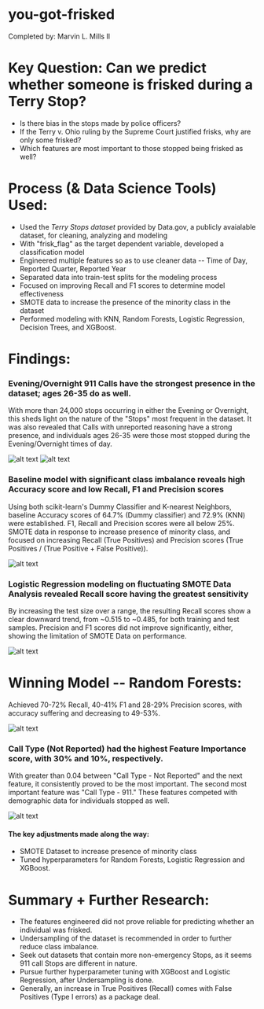 # you-got-frisked

Completed by: Marvin L. Mills II

# Key Question: Can we predict whether someone is frisked during a Terry Stop?


<ul>
    <li>Is there bias in the stops made by police officers?</li>
    <li>If the Terry v. Ohio ruling by the Supreme Court justified frisks, why are only some frisked?</li>
    <li>Which features are most important to those stopped being frisked as well?</li>
</ul>


# Process (& Data Science Tools) Used:


<ul>
    <li>Used the <i>Terry Stops dataset</i> provided by Data.gov, a publicly avaialable dataset, for cleaning, analyzing and modeling</li>
    <li>With "frisk_flag" as the target dependent variable, developed a classification model</li>
    <li>Engineered multiple features so as to use cleaner data -- Time of Day, Reported Quarter, Reported Year</li>
    <li>Separated data into train-test splits for the modeling process</li>
    <li>Focused on improving Recall and F1 scores to determine model effectiveness</li>
    <li>SMOTE data to increase the presence of the minority class in the dataset</li>
    <li>Performed modeling with KNN, Random Forests, Logistic Regression, Decision Trees, and XGBoost.</li>
</ul>


# Findings:


### Evening/Overnight 911 Calls have the strongest presence in the dataset; ages 26-35 do as well.

With more than 24,000 stops occurring in either the Evening or Overnight, this sheds light on the nature of the "Stops" most frequent in the dataset. It was also revealed that Calls with unreported reasoning have a strong presence, and individuals ages 26-35 were those most stopped during the Evening/Overnight times of day.

![alt text](https://github.com/emel333/you-got-frisked/blob/main/graphics/call_type_and_time_of_day.JPG "Call-Type-Time-of-Day-Heatmap")
![alt text](https://github.com/emel333/you-got-frisked/blob/main/graphics/time_of_day_with_age_group.JPG "Age-Group-Time-of-Day")



### Baseline model with significant class imbalance reveals high Accuracy score and low Recall, F1 and Precision scores

Using both scikit-learn's Dummy Classifier and K-nearest Neighbors, baseline Accuracy scores of 64.7% (Dummy classifier) and 72.9% (KNN) were established. F1, Recall and Precision scores were all below 25%. SMOTE data in response to increase presence of minority class, and focused on increasing Recall (True Positives) and Precision scores (True Positives / (True Positive + False Positive)).

![alt text](https://github.com/emel333/you-got-frisked/blob/main/graphics/initial_baseline_model.JPG "Baseline-Model")



### Logistic Regression modeling on fluctuating SMOTE Data Analysis revealed Recall score having the greatest sensitivity

By increasing the test size over a range, the resulting Recall scores show a clear downward trend, from ~0.515 to ~0.485, for both training and test samples. Precision and F1 scores did not improve significantly, either, showing the limitation of SMOTE Data on performance.

![alt text](https://github.com/emel333/you-got-frisked/blob/main/graphics/log_reg_smote_analysis_recall_score.JPG "Logistic-Regression-SMOTE-Date-Results")



# Winning Model -- Random Forests:

Achieved 70-72% Recall, 40-41% F1 and 28-29% Precision scores, with accuracy suffering and decreasing to 49-53%. 

![alt text](https://github.com/emel333/you-got-frisked/blob/main/graphics/final_model_scores_and_confusion_matrix.JPG "Final-Model-Random-Forests")



### Call Type (Not Reported) had the highest Feature Importance score, with 30% and 10%, respectively.

With greater than 0.04 between "Call Type - Not Reported" and the next feature, it consistently proved to be the most important. The second most important feature was "Call Type - 911." These features competed with demographic data for individuals stopped as well.

![alt text](https://github.com/emel333/you-got-frisked/blob/main/graphics/feature_importance_random_forest.JPG "Feature-Importance-Graphic")



#### The key adjustments made along the way:

<ul>
    <li>SMOTE Dataset to increase presence of minority class</li>
    <li>Tuned hyperparameters for Random Forests, Logistic Regression and XGBoost.</li>
</ul>



# Summary + Further Research:


<ul>
    <li>The features engineered did not prove reliable for predicting whether an individual was frisked.</li>
    <li>Undersampling of the dataset is recommended in order to further reduce class imbalance.</li>
    <li>Seek out datasets that contain more non-emergency Stops, as it seems 911 call Stops are different in nature.</li>
    <li>Pursue further hyperparameter tuning with XGBoost and Logistic Regression, after Undersampling is done.</li>
    <li>Generally, an increase in True Positives (Recall) comes with False Positives (Type I errors) as a package deal.</li>
</ul>
